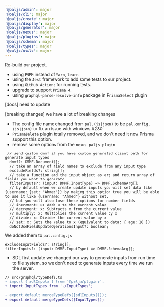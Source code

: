 ```yaml
---
'@paljs/admin': major
'@paljs/cli': major
'@paljs/create': major
'@paljs/display': major
'@paljs/generator': major
'@paljs/nexus': major
'@paljs/plugins': major
'@paljs/schema': major
'@paljs/types': major
'@paljs/utils': major
---
```


Re-build our project.

- using `PNPM` instead of `Yarn`, `learn`
- using the `Jest` framework to add some tests to our project.
- using `GitHub Actions` for running tests.
- upgrade to support `Prisma 4`.
- using `graphql-parse-resolve-info` package in P`rismaSelect` plugin

[docs] need to update

[breaking changes] we have a lot of breaking changes

- The config file name changed from `pal.(js|json)` to be `pal.config.(js|json)` to fix an issue with windows #230
- `PrismaDelete` plugin totally removed, and we don't need it now Prisma support this option.
- remove some options from the `nexus paljs plugin`

```
 // send custom dmmf if you have custom generated client path for generate input types
  dmmf?: DMMF.Document[];
  // take an array of field names to exclude from any input type
  excludeFields?: string[];
  // take a function and the input object as arg and return array of fields you want to generate
  filterInputs?: (input: DMMF.InputType) => DMMF.SchemaArg[];
  // by default when we create update inputs you will set data like {username: {set: "Ahmed"}} by making this option true you will be able to use it like {username: "Ahmed"} without set.
  // but you will also lose these options for number fields
  // increment: x: Adds x to the current value
  // decrement: x: Subtracts x from the current value
  // multiply: x: Multiplies the current value by x
  // divide: x: Divides the current value by x
  // set: x: Sets the value to x (equivalent to data: { age: 18 })
  doNotUseFieldUpdateOperationsInput?: boolean;
```

We added them to `pal.config.js`

```
excludeInputFields?: string[];
filterInputs?: (input: DMMF.InputType) => DMMF.SchemaArg[];
```

- SDL first update we changed our way to generate inputs from run time to file system, so we don't need to generate inputs every time we run the server.

```diff
// src/graphql/typeDefs.ts
- import { sdlInputs } from '@paljs/plugins';
+ import InputTypes from './InputTypes';

- export default mergeTypeDefs([sdlInputs()]);
+ export default mergeTypeDefs([InputTypes]);
```
